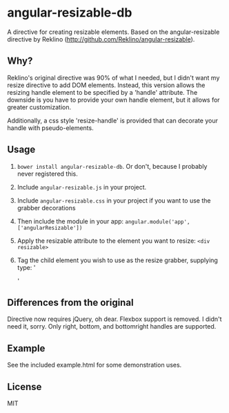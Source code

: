 # angular-resizable-db
A directive for creating resizable elements.
Based on the angular-resizable directive by Reklino (http://github.com/Reklino/angular-resizable).

## Why?

Reklino's original directive was 90% of what I needed, but I didn't want my resize directive to add DOM elements.
Instead, this version allows the resizing handle element to be specified by a 'handle' attribute.
The downside is you have to provide your own handle element, but it allows for greater customization.

Additionally, a css style 'resize-handle' is provided that can decorate your handle with pseudo-elements.

## Usage

1. `bower install angular-resizable-db`. Or don't, because I probably never registered this.
2. Include `angular-resizable.js` in your project.
3. Include `angular-resizable.css` in your project if you want to use the grabber decorations
4. Then include the module in your app: `angular.module('app', ['angularResizable'])`

5. Apply the resizable attribute to the element you want to resize: `<div resizable>`
6. Tag the child element you wish to use as the resize grabber, supplying type: '<div handle="bottom|right|bottomright">'

## Differences from the original

Directive now requires jQuery, oh dear.
Flexbox support is removed. I didn't need it, sorry.
Only right, bottom, and bottomright handles are supported.

## Example

See the included example.html for some demonstration uses.

## License

MIT

